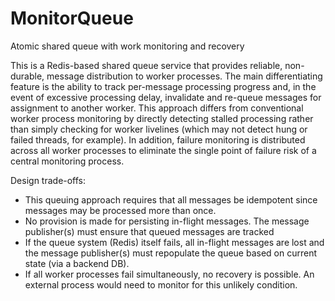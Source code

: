 # MonitorQueue
Atomic shared queue with work monitoring and recovery

This is a Redis-based shared queue service that provides reliable, non-durable,
message distribution to worker processes. The main differentiating feature is the
ability to track per-message processing progress and, in the event of excessive
processing delay, invalidate and re-queue messages for assignment to another
worker. This approach differs from conventional worker process monitoring by
directly detecting stalled processing rather than simply checking for worker
livelines (which may not detect hung or failed threads, for example). In
addition, failure monitoring is distributed across all worker processes to
eliminate the single point of failure risk of a central monitoring process.

Design trade-offs:
- This queuing approach requires that all messages be idempotent since messages
  may be processed more than once.
- No provision is made for persisting in-flight messages. The message publisher(s)
  must ensure that queued messages are tracked
- If the queue system (Redis) itself fails, all in-flight messages are lost and
  the message publisher(s) must repopulate the queue based on current state (via
  a backend DB).
- If all worker processes fail simultaneously, no recovery is possible. An external
  process would need to monitor for this unlikely condition.
